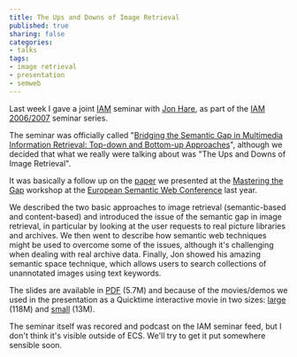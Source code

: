 ```yaml
---
title: The Ups and Downs of Image Retrieval
published: true
sharing: false
categories:
- talks
tags:
- image retrieval
- presentation
- semweb
---
```


Last week I gave a joint [IAM](http://www.iam.ecs.soton.ac.uk/) seminar with [Jon Hare](http://users.ecs.soton.ac.uk/~jsh2/), as part of the [IAM 2006/2007](http://www.iam.ecs.soton.ac.uk/seminars/) seminar series.

The seminar was officially called "[Bridging the Semantic Gap in Multimedia Information Retrieval: Top-down and Bottom-up Approaches](http://www.iam.ecs.soton.ac.uk/seminars/?action=viewpresentation&presentation_id=159)", although we decided that what we really were talking about was "The Ups and Downs of Image Retrieval".

It was basically a follow up on the [paper](http://eprints.ecs.soton.ac.uk/12737/) we presented at the [Mastering the Gap](http://tev.itc.it/mtg.html) workshop at the [European Semantic Web Conference](http://www.eswc2006.org/) last year.

We described the two basic approaches to image retrieval (semantic-based and content-based) and introduced the issue of the semantic gap in image retrieval, in particular by looking at the user requests to real picture libraries and archives. We then went to describe how semantic web techniques might be used to overcome some of the issues, although it's challenging when dealing with real archive data. Finally, Jon showed his amazing semantic space technique, which allows users to search collections of unannotated images using text keywords.

The slides are available in [PDF](http://users.ecs.soton.ac.uk/~pass/research/2007/seminar/seminar.pdf) (5.7M) and because of the movies/demos we used in the presentation as a Quicktime interactive movie in two sizes: [large](http://users.ecs.soton.ac.uk/~pass/research/2007/seminar/seminar-large.mov) (118M) and [small](http://users.ecs.soton.ac.uk/~pass/research/2007/seminar/seminar.mov) (13M).

The seminar itself was recored and podcast on the IAM seminar feed, but I don't think it's visible outside of ECS. We'll try to get it put somewhere sensible soon.
